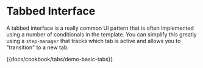 # Tabbed Interface

A tabbed interface is a really common UI pattern that is often implemented using a number of conditionals in the template. You can simplify this greatly using a `step-manager` that tracks which tab is active and allows you to "transition" to a new tab.

{{docs/cookbook/tabs/demo-basic-tabs}}
